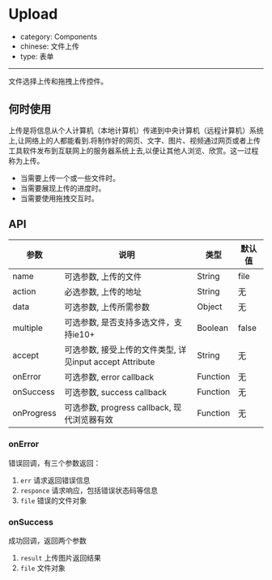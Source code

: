 # Upload

- category: Components
- chinese: 文件上传
- type: 表单

---

文件选择上传和拖拽上传控件。

## 何时使用

上传是将信息从个人计算机（本地计算机）传递到中央计算机（远程计算机）系统上,让网络上的人都能看到.将制作好的网页、文字、图片、视频通过网页或者上传工具软件发布到互联网上的服务器系统上去,以便让其他人浏览、欣赏。这一过程称为上传。

- 当需要上传一个或一些文件时。
- 当需要展现上传的进度时。
- 当需要使用拖拽交互时。

## API

| 参数        | 说明                                                      | 类型        | 默认值 |
|----------- |---------------------------------------------------------  | ---------- |-------|
| name       | 可选参数, 上传的文件                                         | String      | file    |
| action     | 必选参数, 上传的地址                                         | String      | 无    |
| data       | 可选参数, 上传所需参数                                       | Object      | 无    |
| multiple   | 可选参数, 是否支持多选文件，支持ie10+                        | Boolean     | false |
| accept     | 可选参数, 接受上传的文件类型, 详见input accept Attribute     | String      | 无    |
| onError    | 可选参数, error callback                                   |Function     | 无    |
| onSuccess  | 可选参数, success callback                                 | Function     | 无    |
| onProgress | 可选参数, progress callback, 现代浏览器有效                  | Function     | 无    |

### onError

错误回调，有三个参数返回：

1. `err` 请求返回错误信息
2. `responce` 请求响应，包括错误状态码等信息
3. `file` 错误的文件对象

### onSuccess

成功回调，返回两个参数

1. `result` 上传图片返回结果
2. `file` 文件对象
